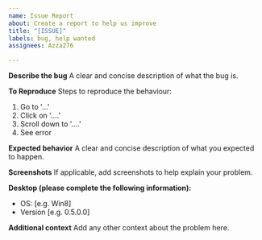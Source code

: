 ```yaml
---
name: Issue Report
about: Create a report to help us improve
title: "[ISSUE]"
labels: bug, help wanted
assignees: Azza276

---
```


**Describe the bug**
A clear and concise description of what the bug is.

**To Reproduce**
Steps to reproduce the behaviour:
1. Go to '...'
2. Click on '....'
3. Scroll down to '....'
4. See error

**Expected behavior**
A clear and concise description of what you expected to happen.

**Screenshots**
If applicable, add screenshots to help explain your problem.

**Desktop (please complete the following information):**
 - OS: [e.g. Win8]
 - Version [e.g. 0.5.0.0]

**Additional context**
Add any other context about the problem here.
